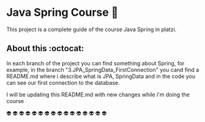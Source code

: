# Java Spring Course :leaves:

This project is a complete guide of the course Java Spring in platzi.

## About this :octocat:

In each branch of the project you can find something about Spring, for example, in the branch "3.JPA_SpringData_FirstConnection" you cand find a README.md where i describe what is
JPA, SpringData and in the code you can see our first connection to the database. 

I will be updating this README.md with new changes while i'm doing the course 

:alien: :alien: :alien: :alien: :alien: :alien: :alien: :alien: :alien: :alien: :alien: :alien: :alien: :alien: :alien: :alien: 
